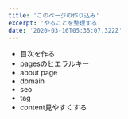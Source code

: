 ```yaml
---
title: 'このページの作り込み'
excerpt: 'やることを整理する'
date: '2020-03-16T05:35:07.322Z'
---
```

- 目次を作る
- pagesのヒエラルキー
- about page
- domain
- seo
- tag
- content見やすくする